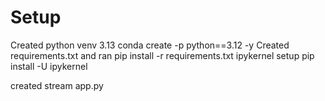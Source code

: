 # Setup 
Created python venv 3.13 conda create -p python==3.12 -y
Created requirements.txt and ran pip install -r requirements.txt
ipykernel setup pip install -U ipykernel

created stream app.py

